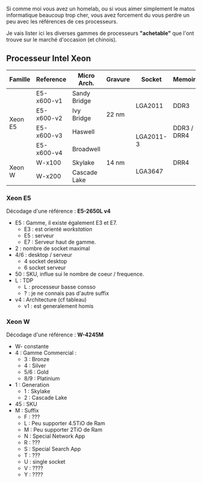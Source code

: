 
Si comme moi vous avez un homelab, ou si vous aimer simplement le matos informatique beaucoup trop cher, 
vous avez forcement du vous perdre un peu avec les références de ces processeurs.

Je vais lister ici les diverses gammes de processeurs __"achetable"__ que l'ont trouve sur le marché d'occasion (et chinois).

## Processeur Intel Xeon

<table class="boxed">
	<thead>
		<tr>
			<th>Famille</th>
			<th>Reference</th>
			<th>Micro Arch.</th>
			<th>Gravure</th>
			<th>Socket</th>
			<th>Memoire</th>
			<th>Année</th>
		</tr>
	</thead>
	<tbody>
		<tr>
			<td rowspan="4">Xeon E5</td>
			<td>E5-x600-v1</td>
			<td>Sandy Bridge</td>
			<td rowspan="3">22 nm</td>
			<td rowspan="2">LGA2011</td>
			<td rowspan="2">DDR3</td>
			<td>2011</td>
		</tr>
		<tr>
			<td>E5-x600-v2</td>
			<td>Ivy Bridge</td>
			<td>2013</td>
		</tr>
		<tr>
			<td>E5-x600-v3</td>
			<td>Haswell</td>
			<td rowspan="2">LGA2011-3</td>
			<td>DDR3 / DRR4</td>
			<td>2014</td>
		</tr>
		<tr>
			<td>E5-x600-v4</td>
			<td>Broadwell</td>
			<td rowspan="3">14 nm</td>
			<td rowspan="3">DRR4</td>
			<td>2016</td>
		</tr>
		<tr>
			<td rowspan="2">Xeon W</td>
			<td>W-x100</td>
			<td>Skylake</td>
			<td rowspan="2">LGA3647</td>
			<td>2017</td>
		</tr>
		<tr>
			<td>W-x200</td>
			<td>Cascade Lake</td>
			<td>2019</td>
		</tr>
	</tbody>
</table>

### Xeon E5 

Décodage d'une référence : __E5-2650L v4__
* E5 : Gamme, il existe également E3 et E7. 
	- E3 : est orienté _workstation_
	- E5 : serveur 
	- E7 : Serveur haut de gamme.
* 2 : nombre de socket maximal
* 4/6 : desktop / serveur
	- 4 socket desktop
	- 6 socket serveur
* 50 : SKU, influe sui le nombre de coeur / frequence. 
* L : TDP 
	- L : processeur basse consso
	- ? : je ne connais pas d'autre suffix
* v4 : Architecture (cf tableau)
	- v1 : est generalement homis


### Xeon W 

Décodage d'une référence : __W-4245M__
* W- constante
* 4 : Gamme Commercial : 
	- 3 : Bronze
	- 4 : Silver
	- 5/6 : Gold
	- 8/9 : Platinium
* 1 : Generation 
	- 1 : Skylake
	- 2 : Cascade Lake
* 45 : SKU
* M : Suffix
	- F : ???
	- L : Peu supporter 4.5TiO de Ram
	- M : Peu supporter 2TiO de Ram
	- N : Special Network App
	- R : ???
	- S : Special Search App
	- T : ???
	- U : single socket
	- V : ???? 
	- Y : ????


